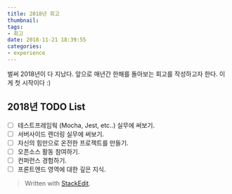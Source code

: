 ```yaml
---
title: 2018년 회고
thumbnail: 
tags:
- 회고
date: 2018-11-21 18:39:55
categories:
- experience
---
```


벌써 2018년이 다 지났다.  앞으로 매년간 한해를 돌아보는 회고를 작성하고자 한다.
이게 첫 시작이다 :)

<!-- more -->

## 2018년 TODO List

 - [ ] 테스트프레임웍 (Mocha, Jest, etc..) 실무에 써보기.
 - [ ] 서버사이드 렌더링 실무에 써보기.
 - [ ] 자신의 힘만으로 온전한 프로젝트를 만들기.
 - [ ] 오픈소스 활동 참여하기.
 - [ ] 컨퍼런스 경험하기.
 - [ ] 프론트엔드 영역에 대한 깊은 지식.

> Written with [StackEdit](https://stackedit.io/).
<!--stackedit_data:
eyJoaXN0b3J5IjpbNjE1OTQ1ODkzLDIwNDA3NDA1NzBdfQ==
-->